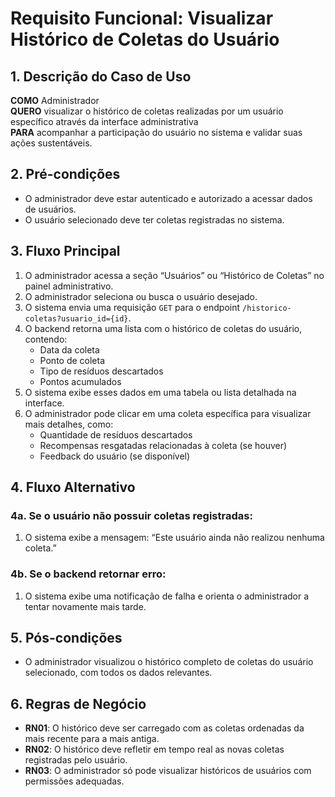# Requisito Funcional: Visualizar Histórico de Coletas do Usuário

## 1. Descrição do Caso de Uso
**COMO** Administrador  
**QUERO** visualizar o histórico de coletas realizadas por um usuário específico através da interface administrativa  
**PARA** acompanhar a participação do usuário no sistema e validar suas ações sustentáveis.

## 2. Pré-condições
- O administrador deve estar autenticado e autorizado a acessar dados de usuários.
- O usuário selecionado deve ter coletas registradas no sistema.

## 3. Fluxo Principal
1. O administrador acessa a seção “Usuários” ou “Histórico de Coletas” no painel administrativo.
2. O administrador seleciona ou busca o usuário desejado.
3. O sistema envia uma requisição `GET` para o endpoint `/historico-coletas?usuario_id={id}`.
4. O backend retorna uma lista com o histórico de coletas do usuário, contendo:
   - Data da coleta
   - Ponto de coleta
   - Tipo de resíduos descartados
   - Pontos acumulados
5. O sistema exibe esses dados em uma tabela ou lista detalhada na interface.
6. O administrador pode clicar em uma coleta específica para visualizar mais detalhes, como:
   - Quantidade de resíduos descartados
   - Recompensas resgatadas relacionadas à coleta (se houver)
   - Feedback do usuário (se disponível)

## 4. Fluxo Alternativo

### 4a. Se o usuário não possuir coletas registradas:
1. O sistema exibe a mensagem: “Este usuário ainda não realizou nenhuma coleta.”

### 4b. Se o backend retornar erro:
1. O sistema exibe uma notificação de falha e orienta o administrador a tentar novamente mais tarde.

## 5. Pós-condições
- O administrador visualizou o histórico completo de coletas do usuário selecionado, com todos os dados relevantes.

## 6. Regras de Negócio
- **RN01**: O histórico deve ser carregado com as coletas ordenadas da mais recente para a mais antiga.
- **RN02**: O histórico deve refletir em tempo real as novas coletas registradas pelo usuário.
- **RN03**: O administrador só pode visualizar históricos de usuários com permissões adequadas.
